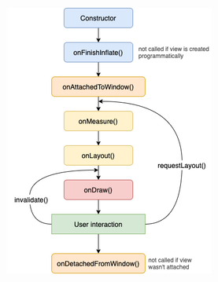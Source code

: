 ![alt text](https://github.com/lucasribolli/android-codelabs/blob/master/images/custom_views_flow.png?raw=true)